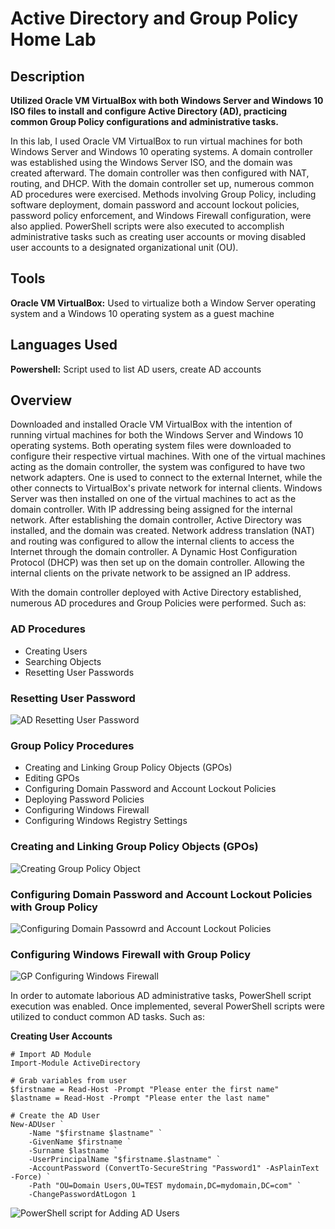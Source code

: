 # Active Directory and Group Policy Home Lab

## Description

**Utilized Oracle VM VirtualBox with both Windows Server and Windows 10 ISO files to install and configure Active Directory (AD), practicing common Group Policy configurations and administrative tasks.**

In this lab, I used Oracle VM VirtualBox to run virtual machines for both Windows Server and Windows 10 operating systems. A domain controller was established using the Windows Server ISO, and the domain was created afterward. The domain controller was then configured with NAT, routing, and DHCP. With the domain controller set up, numerous common AD procedures were exercised. Methods involving Group Policy, including software deployment, domain password and account lockout policies, password policy enforcement, and Windows Firewall configuration, were also applied. PowerShell scripts were also executed to accomplish administrative tasks such as creating user accounts or moving disabled user accounts to a designated organizational unit (OU).

## Tools

**Oracle VM VirtualBox:** Used to virtualize both a Window Server operating system and a Windows 10 operating system as a guest machine

## Languages Used

**Powershell:** Script used to list AD users, create AD accounts

## Overview

Downloaded and installed Oracle VM VirtualBox with the intention of running virtual machines for both the Windows Server and Windows 10 operating systems. Both operating system files were downloaded to configure their respective virtual machines. With one of the virtual machines acting as the domain controller, the system was configured to have two network adapters. One is used to connect to the external Internet, while the other connects to VirtualBox's private network for internal clients. Windows Server was then installed on one of the virtual machines to act as the domain controller. With IP addressing being assigned for the internal network. After establishing the domain controller, Active Directory was installed, and the domain was created. Network address translation (NAT) and routing was configured to allow the internal clients to access the Internet through the domain controller. A Dynamic Host Configuration Protocol (DHCP) was then set up on the domain controller. Allowing the internal clients on the private network to be assigned an IP address.

With the domain controller deployed with Active Directory established, numerous AD procedures and Group Policies were performed. Such as:

### AD Procedures
  - Creating Users
  - Searching Objects
  - Resetting User Passwords

### Resetting User Password
![AD Resetting User Password](https://drive.google.com/file/d/14kN6j5wSA2q0zvakv1mvwfHuZTLr_VED/view?usp=sharing)


### Group Policy Procedures
  - Creating and Linking Group Policy Objects (GPOs)
  - Editing GPOs
  - Configuring Domain Password and Account Lockout Policies
  - Deploying Password Policies
  - Configuring Windows Firewall
  - Configuring Windows Registry Settings


### Creating and Linking Group Policy Objects (GPOs)
![Creating Group Policy Object](https://drive.google.com/file/d/1oxy_ywZuO9ePG8gDrW7Y-Wp-lfxtsZUE/view?usp=sharing)

### Configuring Domain Password and Account Lockout Policies with Group Policy
![Configuring Domain Passowrd and Account Lockout Policies](https://drive.google.com/file/d/1SkWxKx7F7jXODwyEfgCAmJeoqb36kcI0/view?usp=sharing)

### Configuring Windows Firewall with Group Policy
![GP Configuring Windows Firewall](https://drive.google.com/file/d/1Fvss05Xfv87ewyufLcHsna9KRomXxHG3/view?usp=sharing)

In order to automate laborious AD administrative tasks, PowerShell script execution was enabled. Once implemented, several PowerShell scripts were utilized to conduct common AD tasks. Such as:

**Creating User Accounts**

```
﻿# Import AD Module
Import-Module ActiveDirectory

# Grab variables from user
$firstname = Read-Host -Prompt "Please enter the first name"
$lastname = Read-Host -Prompt "Please enter the last name"

# Create the AD User
New-ADUser `
    -Name "$firstname $lastname" `
    -GivenName $firstname `
    -Surname $lastname `
    -UserPrincipalName "$firstname.$lastname" `
    -AccountPassword (ConvertTo-SecureString "Password1" -AsPlainText -Force) `
    -Path "OU=Domain Users,OU=TEST mydomain,DC=mydomain,DC=com" `
    -ChangePasswordAtLogon 1
```

![PowerShell script for Adding AD Users](https://drive.google.com/file/d/1ezvZzqNspZrwPBF3w5MEBUe9KsE52PU7/view?usp=sharing)

